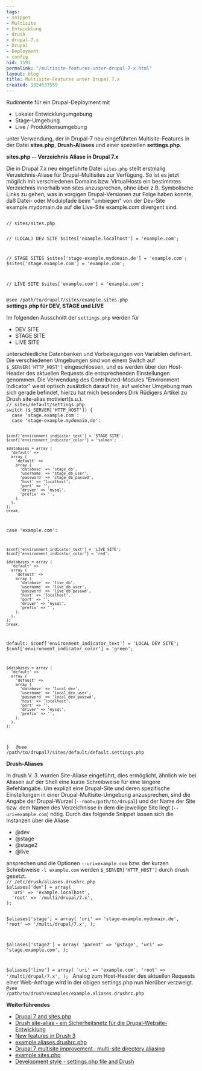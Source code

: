 ```yaml
---
tags:
- snippet
- Multisite
- Entwicklung
- drush
- drupal-7.x
- Drupal
- Deployment
- config
nid: 1591
permalink: "/multisite-features-unter-drupal-7-x.html"
layout: blog
title: Multisite-Features unter Drupal 7.x
created: 1324637559
---
```

<p>Rudimente für ein Drupal-Deployment mit</p>
<ul>
	<li>Lokaler Entwicklungumgebung</li>
	<li>Stage-Umgebung</li>
	<li>Live / Produktionsumgebung</li>
</ul>
<p>unter Verwendung, der in Drupal-7 neu eingeführten Multisite-Features in der Datei <strong>sites.php</strong>, <strong>Drush-Aliases</strong> und einer speziellen <strong>settings.php</strong>.</p>
<strong>sites.php -- Verzeichnis Aliase in Drupal 7.x</strong>
<p>Die in Drupal 7.x neu eingeführte Datei <code>sites.php</code> stellt erstmalig Verzeichnis-Aliase für Drupal-Multisites zur Verfügung. So ist es jetzt möglich mit verschiedenen Domains bzw. VirtualHosts ein bestimmtes Verzeichnis innerhalb von sites anzusprechen, ohne über z.B. Symbolische Links zu gehen, was in vorgigen Drupal-Versionen zur Folge haben konnte, daß Datei- oder Modulpfade beim "umbiegen" von der Dev-Site example.mydomain.de auf die Live-Site example.com divergent sind.</p>
<code type="php"> 
// sites/sites.php 

// (LOCAL) DEV SITE 
$sites['example.localhost'] = 'example.com'; 

// STAGE SITES 
$sites['stage-example.mydomain.de'] = 'example.com';
$sites['stage.example.com'] = 'example.com'; 

// LIVE SITE 
$sites['example.com'] = 'example.com'; 
</code> 

<code> 
@see /path/to/drupal7/sites/example.sites.php 
</code> <!--break--> 
<strong>settings.php für DEV, STAGE und LIVE</strong>
<p>Im folgenden Ausschnitt der <code>settings.php</code> werden für</p>
<ul>
	<li>DEV SITE</li>
	<li>STAGE SITE</li>
	<li>LIVE SITE</li>
</ul>
<p>unterschiedliche Datenbanken und Vorbelegungen von Variablen definiert. Die verschiedenen Umgebungen sind von einem Switch auf <code>$_SERVER['HTTP_HOST']</code> eingeschlossen, und es werden über den Host-Header des aktuellen Requests die entsprechenden Einstellungen genommen. Die Verwendung des Contributed-Modules "Environment Indicator" weist optisch zusätzlich darauf hin, auf welcher Umgebung man sich gerade befindet, hierzu hat mich besonders Dirk Rüdigers Artikel zu Drush site-alias motiviert(s.u.). 
<code type="php"> 
// sites/default/settings.php
switch ($_SERVER['HTTP_HOST']) {
  case 'stage.example.com':
  case 'stage-example.mydomain,de':

    $conf['environment_indicator_text'] = 'STAGE SITE';
    $conf['environment_indicator_color'] = 'salmon';

    $databases = array (
      'default' =>
      array (
        'default' =>
        array (
          'database' => 'stage_db',
          'username' => 'stage_db_user',
          'password' => 'stage_db_passwd',
          'host' => 'localhost',
          'port' => '',
          'driver' => 'mysql',
          'prefix' => '',
        ),
      ),
    );
    break;

  case 'example.com':

    $conf['environment_indicator_text'] = 'LIVE SITE';
    $conf['environment_indicator_color'] = 'red';

    $databases = array (
      'default' =>
      array (
        'default' =>
        array (
          'database' => 'live_db',
          'username' => 'live_db_user',
          'password' => 'live_db_passwd',
          'host' => 'localhost',
          'port' => '',
          'driver' => 'mysql',
          'prefix' => '',
        ),
      ),
    );
    break;

  default:
    $conf['environment_indicator_text'] = 'LOCAL DEV SITE';
    $conf['environment_indicator_color'] = 'green';

    $databases = array (
      'default' =>
      array (
        'default' =>
        array (
          'database' => 'local_dev',
          'username' => 'local_dev_user',
          'password' => 'local_dev_passwd',
          'host' => 'localhost',
          'port' => '',
          'driver' => 'mysql',
          'prefix' => '',
        ),
      ),
    );
}
</code>
<code>
@see /path/to/drupal7/sites/default/default.settings.php</code></p>
<strong>Drush-Aliases</strong>
<p>In drush V. 3. wurden Site-Aliase eingeführt, dies ermöglicht, ähnlich wie bei Aliasen auf der Shell eine kurze Schreibweise für eine längere Befehlangabe. Um explizit eine Drupal-Site und deren spezifische Einstellungen in einer Drupal-Multisite-Umgebung anzusprechen, sind die Angabe der Drupal-Wurzel (<code>--root=/path/to/drupal</code>) und der Name der Site bzw. dem Namen des Verzeichnisse in dem die jeweilige Site liegt (<code>--uri=example.com</code>) nötig. Durch das folgende Snippet lassen sich die Instanzen über die Aliase</p>
<ul>
	<li>@dev</li>
	<li>@stage</li>
	<li>@stage2</li>
	<li>@live</li>
</ul>
<p>ansprechen und die Optionen <code>--uri=example.com</code> bzw. der kurzen Schreibweise <code>-l example.com</code> werden <code>$_SERVER['HTTP_HOST']</code> durch drush gesetzt. 
<code type="php"> 
// /etc/drush/aliases.drushrc.php
$aliases['dev'] = array(
  'uri' => 'example.localhost',
  'root' => '/multi/drupal/7.x',
);

$aliases['stage'] = array(
  'uri' => 'stage-example.mydomain.de',
  'root' => '/multi/drupal/7.x',
);

$aliases['stage2'] = array(
  'parent' => '@stage',
  'uri' => 'stage.example.com',
);

$aliases['live'] = array(
  'uri' => 'example.com',
  'root' => '/multi/drupal/7.x',
);
</code>
Analog zum Host-Header des aktuellen Requests einer Web-Anfrage
wird in der obigen settings.php nun hierüber verzweigt.
<code>
@see /path/to/drush/examples/example.aliases.drushrc.php
</code>
</p>
<strong>Weiterführendes</strong>
<ul>
	<li><a href="http://mearra.com/blogs/sampo-turve/drupal-7-sites-php">Drupal 7 and sites.php</a></li>
	<li><a href="http://www.partmaster.de/blog/drush-site-alias-ein-sicherheitsnetz-fuer-die-drupal-website-entwicklung">Drush site-alias - ein Sicherheitsnetz für die Drupal-Website-Entwicklung</a></li>
	<li><a href="http://www.lullabot.com/articles/new-features-drush-3">New features in Drush 3</a></li>
	<li><a href="http://drupalcode.org/project/drush.git/blob/HEAD:/examples/example.aliases.drushrc.php">example.aliases.drushrc.php</a></li>
	<li><a href="http://www.drupalcoder.com/blog/drupal-7-multisite-improvement-multi-site-directory-aliasing">Drupal 7 multisite improvement : multi-site directory aliasing</a></li>
	<li><a href="http://api.drupal.org/api/drupal/sites--example.sites.php/7">example.sites.php</a></li>
	<li><a href="http://groups.drupal.org/node/47336">Development style - settings.php file and Drush</a></li>
</ul>
